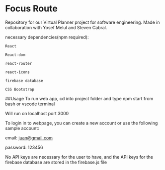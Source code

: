 # Focus Route
Repository for our Virtual Planner project for software engineering. Made in collaboration with Yosef Melul and Steven Cabral. 

necessary dependencies(npm required): 
```
React

React-dom

react-router

react-icons

firebase database

CSS Bootstrap
```

##Usage
To run web app, cd into project folder and type npm start from bash or vscode terminal

Will run on localhost port 3000

To login in to webpage, you can create a new account or use the following sample account:

email: juan@gmail.com

password: 123456

No API keys are necessary for the user to have, and the API keys for the firebase database are stored in the firebase.js file
